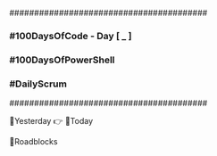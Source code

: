 ########################################
###    #100DaysOfCode - Day [ _ ]    ### 
###    #100DaysOfPowerShell          ###
###    #DailyScrum                   ###
########################################

:checkered_flag:Yesterday
:point_right:
:checkered_flag:Today

:construction:Roadblocks